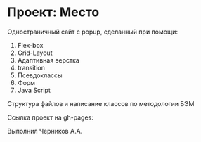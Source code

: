 # Проект: Место

Одностраничный сайт с popup, сделанный при помощи:
1. Flex-box
2. Grid-Layout
3. Адаптивная верстка
4. transition
5. Псевдоклассы
6. Форм
7. Java Script

Структура файлов и написание классов по методологии БЭМ

Ссылка проект на gh-pages: 

Выполнил Черников А.А.
  